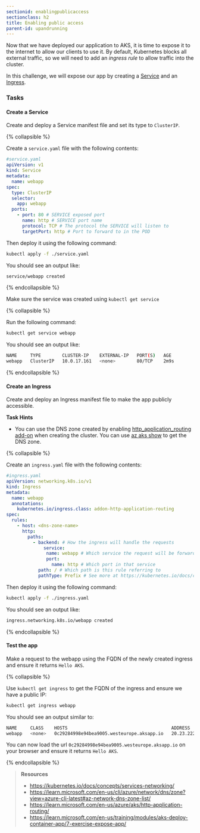 ```yaml
---
sectionid: enablingpublicaccess
sectionclass: h2
title: Enabling public access
parent-id: upandrunning
---
```


Now that we have deployed our application to AKS, it is time to expose it to the internet to allow our clients to use it.
By default, Kubernetes blocks all external traffic, so we will need to add an *ingress rule* to allow traffic into the cluster.

In this challenge, we will expose our app by creating a [Service](https://kubernetes.io/docs/concepts/services-networking/service/) and an [Ingress](https://kubernetes.io/docs/concepts/services-networking/ingress/).

### Tasks

#### Create a Service

Create and deploy a Service manifest file and set its type to `ClusterIP`.

{% collapsible %}

Create a `service.yaml` file with the following contents:

```yaml
#service.yaml
apiVersion: v1
kind: Service
metadata:
  name: webapp
spec:
  type: ClusterIP
  selector:
    app: webapp
  ports:
    - port: 80 # SERVICE exposed port
      name: http # SERVICE port name
      protocol: TCP # The protocol the SERVICE will listen to
      targetPort: http # Port to forward to in the POD
```

Then deploy it using the following command:

```sh
kubectl apply -f ./service.yaml
```

You should see an output like:
```sh
service/webapp created
```

{% endcollapsible %}

Make sure the service was created using `kubectl get service`

{% collapsible %}

Run the following command:

```sh
kubectl get service webapp
```

You should see an output like:
```sh
NAME     TYPE        CLUSTER-IP    EXTERNAL-IP   PORT(S)   AGE
webapp   ClusterIP   10.0.17.161   <none>        80/TCP    2m9s
```

{% endcollapsible %}


#### Create an Ingress

Create and deploy an Ingress manifest file to make the app publicly accessible.

**Task Hints**
* You can use the DNS zone created by enabling [http_application_routing add-on](https://learn.microsoft.com/en-us/azure/aks/http-application-routing) when creating the cluster. You can use [az aks show](https://learn.microsoft.com/en-us/azure/aks/http-application-routing#deploy-http-routing-cli) to get the DNS zone.

{% collapsible %}

Create an `ingress.yaml` file with the following contents:

```yaml
#ingress.yaml
apiVersion: networking.k8s.io/v1
kind: Ingress
metadata:
  name: webapp
  annotations:
    kubernetes.io/ingress.class: addon-http-application-routing
spec:
  rules:
    - host: <dns-zone-name>
      http:
        paths:
          - backend: # How the ingress will handle the requests
              service:
               name: webapp # Which service the request will be forwarded to
               port:
                 name: http # Which port in that service
            path: / # Which path is this rule referring to
            pathType: Prefix # See more at https://kubernetes.io/docs/concepts/services-networking/ingress/#path-types
```

Then deploy it using the following command:

```sh
kubectl apply -f ./ingress.yaml
```

You should see an output like:
```sh
ingress.networking.k8s.io/webapp created
```

{% endcollapsible %}

#### Test the app

Make a request to the webapp using the FQDN of the newly created ingress and ensure it returns `Hello AKS`.

{% collapsible %}

Use `kubectl get ingress` to get the FQDN of the ingress and ensure we have a public IP:

```sh
kubectl get ingress webapp
```

You should see an output similar to:

```sh
NAME     CLASS    HOSTS                                       ADDRESS        PORTS   AGE
webapp   <none>   0c29284998e94bea9005.westeurope.aksapp.io   20.23.222.68   80      52s
```

You can now load the url `0c29284998e94bea9005.westeurope.aksapp.io` on your browser and ensure it returns `Hello AKS`.

{% endcollapsible %}

> **Resources**
> * <https://kubernetes.io/docs/concepts/services-networking/>
> * <https://learn.microsoft.com/en-us/cli/azure/network/dns/zone?view=azure-cli-latest#az-network-dns-zone-list/>
> * <https://learn.microsoft.com/en-us/azure/aks/http-application-routing/>
> * <https://learn.microsoft.com/en-us/training/modules/aks-deploy-container-app/7-exercise-expose-app/>

